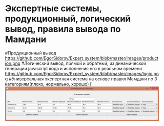 # Экспертные системы, продукционный, логический вывод, правила вывода по Мамдани

#Продукционный вывод
https://github.com/EgorSidorov/Expert_system/blob/master/images/production.png
#Логический вывод, прямой и обратный, из динамической генерации javascript кода и исполнения его в реальном времени
https://github.com/EgorSidorov/Expert_system/blob/master/images/logic.png
#Универсальная экспертная система на основе правил Мамдани по 3 категориям(плохо, нормально, хорошо)
[![N|Solid](https://github.com/EgorSidorov/Expert_system/blob/master/images/mamdani.jpg)
